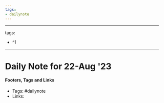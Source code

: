 ```yaml
---
tags:
- dailynote
---
```


---
tags:
- ^1
---


# Daily Note for 22-Aug '23



#### Footers, Tags and Links
- Tags: #dailynote 
- Links: 

[^1]: